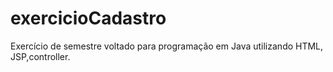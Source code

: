 # exercicioCadastro
Exercício de semestre voltado para programação em Java utilizando HTML, JSP,controller.
